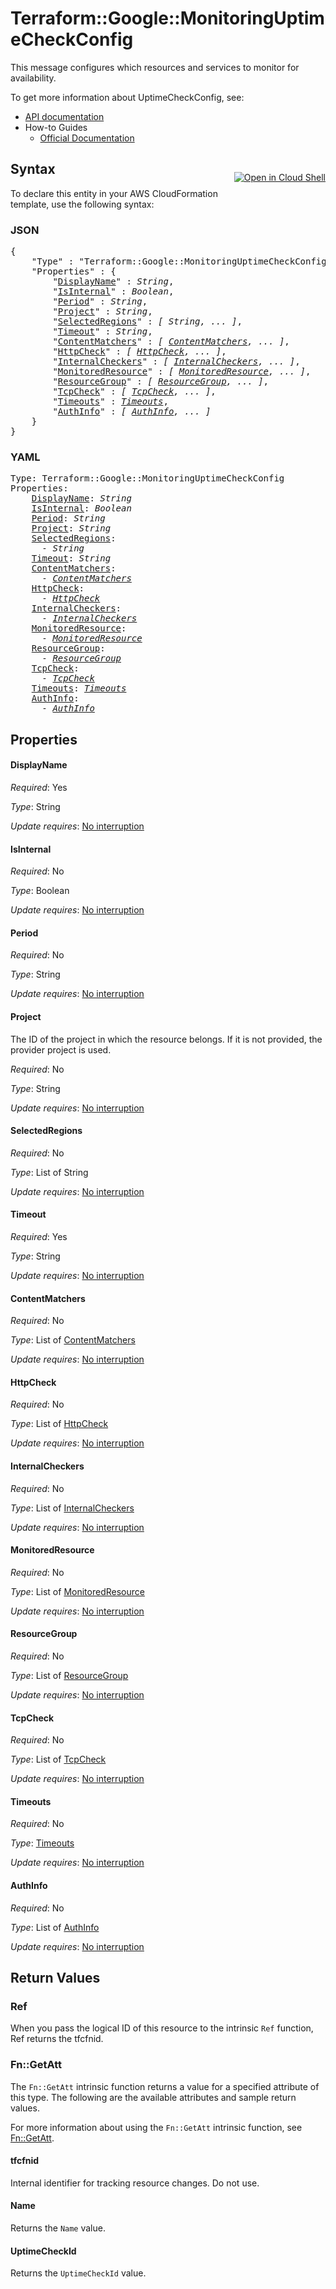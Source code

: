 # Terraform::Google::MonitoringUptimeCheckConfig

This message configures which resources and services to monitor for availability.


To get more information about UptimeCheckConfig, see:

* [API documentation](https://cloud.google.com/monitoring/api/ref_v3/rest/v3/projects.uptimeCheckConfigs)
* How-to Guides
    * [Official Documentation](https://cloud.google.com/monitoring/uptime-checks/)

<div class = "oics-button" style="float: right; margin: 0 0 -15px">
  <a href="https://console.cloud.google.com/cloudshell/open?cloudshell_git_repo=https%3A%2F%2Fgithub.com%2Fterraform-google-modules%2Fdocs-examples.git&cloudshell_working_dir=uptime_check_config_http&cloudshell_image=gcr.io%2Fgraphite-cloud-shell-images%2Fterraform%3Alatest&open_in_editor=main.tf&cloudshell_print=.%2Fmotd&cloudshell_tutorial=.%2Ftutorial.md" target="_blank">
    <img alt="Open in Cloud Shell" src="//gstatic.com/cloudssh/images/open-btn.svg" style="max-height: 44px; margin: 32px auto; max-width: 100%;">
  </a>
</div>

## Syntax

To declare this entity in your AWS CloudFormation template, use the following syntax:

### JSON

<pre>
{
    "Type" : "Terraform::Google::MonitoringUptimeCheckConfig",
    "Properties" : {
        "<a href="#displayname" title="DisplayName">DisplayName</a>" : <i>String</i>,
        "<a href="#isinternal" title="IsInternal">IsInternal</a>" : <i>Boolean</i>,
        "<a href="#period" title="Period">Period</a>" : <i>String</i>,
        "<a href="#project" title="Project">Project</a>" : <i>String</i>,
        "<a href="#selectedregions" title="SelectedRegions">SelectedRegions</a>" : <i>[ String, ... ]</i>,
        "<a href="#timeout" title="Timeout">Timeout</a>" : <i>String</i>,
        "<a href="#contentmatchers" title="ContentMatchers">ContentMatchers</a>" : <i>[ <a href="contentmatchers.md">ContentMatchers</a>, ... ]</i>,
        "<a href="#httpcheck" title="HttpCheck">HttpCheck</a>" : <i>[ <a href="httpcheck.md">HttpCheck</a>, ... ]</i>,
        "<a href="#internalcheckers" title="InternalCheckers">InternalCheckers</a>" : <i>[ <a href="internalcheckers.md">InternalCheckers</a>, ... ]</i>,
        "<a href="#monitoredresource" title="MonitoredResource">MonitoredResource</a>" : <i>[ <a href="monitoredresource.md">MonitoredResource</a>, ... ]</i>,
        "<a href="#resourcegroup" title="ResourceGroup">ResourceGroup</a>" : <i>[ <a href="resourcegroup.md">ResourceGroup</a>, ... ]</i>,
        "<a href="#tcpcheck" title="TcpCheck">TcpCheck</a>" : <i>[ <a href="tcpcheck.md">TcpCheck</a>, ... ]</i>,
        "<a href="#timeouts" title="Timeouts">Timeouts</a>" : <i><a href="timeouts.md">Timeouts</a></i>,
        "<a href="#authinfo" title="AuthInfo">AuthInfo</a>" : <i>[ <a href="authinfo.md">AuthInfo</a>, ... ]</i>
    }
}
</pre>

### YAML

<pre>
Type: Terraform::Google::MonitoringUptimeCheckConfig
Properties:
    <a href="#displayname" title="DisplayName">DisplayName</a>: <i>String</i>
    <a href="#isinternal" title="IsInternal">IsInternal</a>: <i>Boolean</i>
    <a href="#period" title="Period">Period</a>: <i>String</i>
    <a href="#project" title="Project">Project</a>: <i>String</i>
    <a href="#selectedregions" title="SelectedRegions">SelectedRegions</a>: <i>
      - String</i>
    <a href="#timeout" title="Timeout">Timeout</a>: <i>String</i>
    <a href="#contentmatchers" title="ContentMatchers">ContentMatchers</a>: <i>
      - <a href="contentmatchers.md">ContentMatchers</a></i>
    <a href="#httpcheck" title="HttpCheck">HttpCheck</a>: <i>
      - <a href="httpcheck.md">HttpCheck</a></i>
    <a href="#internalcheckers" title="InternalCheckers">InternalCheckers</a>: <i>
      - <a href="internalcheckers.md">InternalCheckers</a></i>
    <a href="#monitoredresource" title="MonitoredResource">MonitoredResource</a>: <i>
      - <a href="monitoredresource.md">MonitoredResource</a></i>
    <a href="#resourcegroup" title="ResourceGroup">ResourceGroup</a>: <i>
      - <a href="resourcegroup.md">ResourceGroup</a></i>
    <a href="#tcpcheck" title="TcpCheck">TcpCheck</a>: <i>
      - <a href="tcpcheck.md">TcpCheck</a></i>
    <a href="#timeouts" title="Timeouts">Timeouts</a>: <i><a href="timeouts.md">Timeouts</a></i>
    <a href="#authinfo" title="AuthInfo">AuthInfo</a>: <i>
      - <a href="authinfo.md">AuthInfo</a></i>
</pre>

## Properties

#### DisplayName

_Required_: Yes

_Type_: String

_Update requires_: [No interruption](https://docs.aws.amazon.com/AWSCloudFormation/latest/UserGuide/using-cfn-updating-stacks-update-behaviors.html#update-no-interrupt)

#### IsInternal

_Required_: No

_Type_: Boolean

_Update requires_: [No interruption](https://docs.aws.amazon.com/AWSCloudFormation/latest/UserGuide/using-cfn-updating-stacks-update-behaviors.html#update-no-interrupt)

#### Period

_Required_: No

_Type_: String

_Update requires_: [No interruption](https://docs.aws.amazon.com/AWSCloudFormation/latest/UserGuide/using-cfn-updating-stacks-update-behaviors.html#update-no-interrupt)

#### Project

The ID of the project in which the resource belongs.
If it is not provided, the provider project is used.

_Required_: No

_Type_: String

_Update requires_: [No interruption](https://docs.aws.amazon.com/AWSCloudFormation/latest/UserGuide/using-cfn-updating-stacks-update-behaviors.html#update-no-interrupt)

#### SelectedRegions

_Required_: No

_Type_: List of String

_Update requires_: [No interruption](https://docs.aws.amazon.com/AWSCloudFormation/latest/UserGuide/using-cfn-updating-stacks-update-behaviors.html#update-no-interrupt)

#### Timeout

_Required_: Yes

_Type_: String

_Update requires_: [No interruption](https://docs.aws.amazon.com/AWSCloudFormation/latest/UserGuide/using-cfn-updating-stacks-update-behaviors.html#update-no-interrupt)

#### ContentMatchers

_Required_: No

_Type_: List of <a href="contentmatchers.md">ContentMatchers</a>

_Update requires_: [No interruption](https://docs.aws.amazon.com/AWSCloudFormation/latest/UserGuide/using-cfn-updating-stacks-update-behaviors.html#update-no-interrupt)

#### HttpCheck

_Required_: No

_Type_: List of <a href="httpcheck.md">HttpCheck</a>

_Update requires_: [No interruption](https://docs.aws.amazon.com/AWSCloudFormation/latest/UserGuide/using-cfn-updating-stacks-update-behaviors.html#update-no-interrupt)

#### InternalCheckers

_Required_: No

_Type_: List of <a href="internalcheckers.md">InternalCheckers</a>

_Update requires_: [No interruption](https://docs.aws.amazon.com/AWSCloudFormation/latest/UserGuide/using-cfn-updating-stacks-update-behaviors.html#update-no-interrupt)

#### MonitoredResource

_Required_: No

_Type_: List of <a href="monitoredresource.md">MonitoredResource</a>

_Update requires_: [No interruption](https://docs.aws.amazon.com/AWSCloudFormation/latest/UserGuide/using-cfn-updating-stacks-update-behaviors.html#update-no-interrupt)

#### ResourceGroup

_Required_: No

_Type_: List of <a href="resourcegroup.md">ResourceGroup</a>

_Update requires_: [No interruption](https://docs.aws.amazon.com/AWSCloudFormation/latest/UserGuide/using-cfn-updating-stacks-update-behaviors.html#update-no-interrupt)

#### TcpCheck

_Required_: No

_Type_: List of <a href="tcpcheck.md">TcpCheck</a>

_Update requires_: [No interruption](https://docs.aws.amazon.com/AWSCloudFormation/latest/UserGuide/using-cfn-updating-stacks-update-behaviors.html#update-no-interrupt)

#### Timeouts

_Required_: No

_Type_: <a href="timeouts.md">Timeouts</a>

_Update requires_: [No interruption](https://docs.aws.amazon.com/AWSCloudFormation/latest/UserGuide/using-cfn-updating-stacks-update-behaviors.html#update-no-interrupt)

#### AuthInfo

_Required_: No

_Type_: List of <a href="authinfo.md">AuthInfo</a>

_Update requires_: [No interruption](https://docs.aws.amazon.com/AWSCloudFormation/latest/UserGuide/using-cfn-updating-stacks-update-behaviors.html#update-no-interrupt)

## Return Values

### Ref

When you pass the logical ID of this resource to the intrinsic `Ref` function, Ref returns the tfcfnid.

### Fn::GetAtt

The `Fn::GetAtt` intrinsic function returns a value for a specified attribute of this type. The following are the available attributes and sample return values.

For more information about using the `Fn::GetAtt` intrinsic function, see [Fn::GetAtt](https://docs.aws.amazon.com/AWSCloudFormation/latest/UserGuide/intrinsic-function-reference-getatt.html).

#### tfcfnid

Internal identifier for tracking resource changes. Do not use.

#### Name

Returns the <code>Name</code> value.

#### UptimeCheckId

Returns the <code>UptimeCheckId</code> value.

